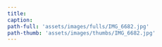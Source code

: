 ```yaml
---
title:
caption:
path-full: 'assets/images/fulls/IMG_6682.jpg'
path-thumb: 'assets/images/thumbs/IMG_6682.jpg'
---
```

